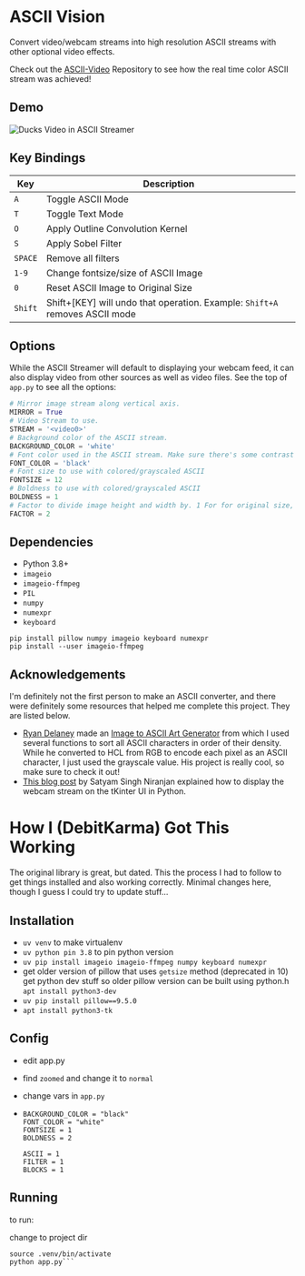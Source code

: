 # ASCII Vision

Convert video/webcam streams into high resolution ASCII streams with other optional video effects.

Check out the [ASCII-Video](https://github.com/AlexEidt/ASCII-Video) Repository to see how the real time color ASCII stream was achieved!

## Demo

<img src="Documentation/ducks.gif" alt="Ducks Video in ASCII Streamer">

## Key Bindings

Key | Description
--- | ---
`A` | Toggle ASCII Mode
`T` | Toggle Text Mode
`O` | Apply Outline Convolution Kernel
`S` | Apply Sobel Filter
`SPACE` | Remove all filters
`1-9` | Change fontsize/size of ASCII Image
`0` | Reset ASCII Image to Original Size
`Shift` | Shift+[KEY] will undo that operation. Example: `Shift+A` removes ASCII mode

## Options

While the ASCII Streamer will default to displaying your webcam feed, it can also display video from other sources as well as video files. See the top of `app.py` to see all the options:

```python
# Mirror image stream along vertical axis.
MIRROR = True
# Video Stream to use.
STREAM = '<video0>'
# Background color of the ASCII stream.
BACKGROUND_COLOR = 'white'
# Font color used in the ASCII stream. Make sure there's some contrast between the two.
FONT_COLOR = 'black'
# Font size to use with colored/grayscaled ASCII
FONTSIZE = 12
# Boldness to use with colored/grayscaled ASCII
BOLDNESS = 1
# Factor to divide image height and width by. 1 For for original size, 2 for half size, etc...
FACTOR = 2
```

## Dependencies

* Python 3.8+
* `imageio`
* `imageio-ffmpeg`
* `PIL`
* `numpy`
* `numexpr`
* `keyboard`

```
pip install pillow numpy imageio keyboard numexpr
pip install --user imageio-ffmpeg
```

## Acknowledgements

I'm definitely not the first person to make an ASCII converter, and there were definitely some resources that helped me complete this project. They are listed below.

* [Ryan Delaney](https://github.com/Vitineth?tab=followers) made an [Image to ASCII Art Generator](https://github.com/Vitineth/ascii-art-generator) from which I used several functions to sort all ASCII characters in order of their density. While he converted to HCL from RGB to encode each pixel as an ASCII character, I just used the grayscale value. His project is really cool, so make sure to check it out!
* [This blog post](https://www.codespeedy.com/video-streaming-in-tkinter-with-python/) by Satyam Singh Niranjan explained how to display the webcam stream on the tKinter UI in Python.

# How I (DebitKarma) Got This Working

The original library is great, but dated. This the process I had to follow to get things installed and also working correctly. Minimal changes here, though I guess I could try to update stuff...

## Installation

  * `uv venv` to make virtualenv
  * `uv python pin 3.8` to pin python version
  * `uv pip install imageio imageio-ffmpeg numpy keyboard numexpr`
  * get older version of pillow that uses `getsize` method (deprecated in 10)
    get python dev stuff so older pillow version can be built using python.h
    `apt install python3-dev`
  * `uv pip install pillow==9.5.0`
  * `apt install python3-tk`

## Config

  * edit app.py
  * find `zoomed` and change it to `normal`

  * change vars in `app.py`
  * ```
    BACKGROUND_COLOR = "black"
    FONT_COLOR = "white"
    FONTSIZE = 1
    BOLDNESS = 2
    
    ASCII = 1
    FILTER = 1
    BLOCKS = 1
    ```

## Running

to run:

change to project dir

```sudo su
source .venv/bin/activate
python app.py```
